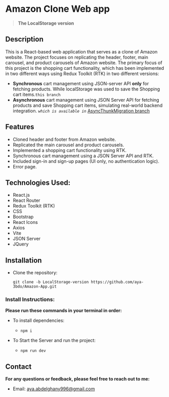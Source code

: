 # Amazon Clone Web app
  >**The LocalStorage version**

## Description

This is a React-based web application that serves as a clone of Amazon website. The project focuses on replicating the header, footer, main carousel, and product carousels of Amazon website. The primary focus of this project is the shopping cart functionality, which has been implemented in two different ways using Redux Toolkit 
(RTK) in two different versions: 

  - **Synchronous** cart management using JSON-server API **only** for fetching products. While localStorage was used to save the Shopping cart items.`this branch`
  - **Asynchronous** cart management using JSON Server API for fetching products and save Shopping cart items, simulating real-world backend integration. *`which is available in`* [AsyncThunkMigration branch](https://github.com/aya-3bdo/Amazon-App/tree/AsyncThunkMigration)
    
## Features

  - Cloned header and footer from Amazon website.
  - Replicated the main carousel and product carousels.
  - Implemented a shopping cart functionality using RTK.
  - Synchronous cart management using a JSON Server API and RTK.
  - Included sign-in and sign-up pages (UI only, no authentication logic).
  - Error page.

## Technologies Used:

   - React.js
   - React Router
   - Redux Toolkit (RTK)
   - CSS
   - Bootstrap
   - React Icons
   - Axios
   - Vite
   - JSON Server
   - JQuery

## Installation

- Clone the repository:

    `git clone -b LocalStorage-version https://github.com/aya-3bdo/Amazon-App.git`

### Install Instructions:

   **Please run these commands in your terminal in order:**
   - To install dependencies:
     
      - `npm i`

   - To Start the Server and run the project:

      - `npm run dev` 

## Contact

 **For any questions or feedback, please feel free to reach out to me:**

   - Email: aya.abdelghany996@gmail.com 

